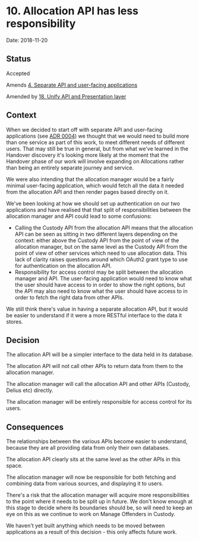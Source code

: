 # 10. Allocation API has less responsibility

Date: 2018-11-20

## Status

Accepted

Amends [4. Separate API and user-facing applications](0004-separate-api-and-user-facing-applications.md)

Amended by [18. Unify API and Presentation layer](0018-unify-api-and-presentation-layer.md)

## Context

When we decided to start off with separate API and user-facing applications
(see [ADR 0004](0004-separate-api-and-user-facing-applications.md)) we thought
that we would need to build more than one service as part of this work, to
meet different needs of different users. That may still be true in general, but
from what we've learned in the Handover discovery it's looking more likely at
the moment that the Handover phase of our work will involve expanding on
Allocations rather than being an entirely separate journey and service.

We were also intending that the allocation manager would be a fairly minimal
user-facing application, which would fetch all the data it needed from the
allocation API and then render pages based directly on it.

We've been looking at how we should set up authentication on our two
applications and have realised that that split of responsibilities between the
allocation manager and API could lead to some confusions:

- Calling the Custody API from the allocation API means that the allocation API
  can be seen as sitting in two different layers depending on the context:
  either above the Custody API from the point of view of the allocation manager,
  but on the same level as the Custody API from the point of view of other
  services which need to use allocation data. This lack of clarity raises
  questions around which OAuth2 grant type to use for authentication on the
  allocation API.
- Responsibility for access control may be split between the allocation
  manager and API. The user-facing application would need to know what the user
  should have access to in order to show the right options, but the API may
  also need to know what the user should have access to in order to fetch the
  right data from other APIs.

We still think there's value in having a separate allocation API, but it would
be easier to understand if it were a more RESTful interface to the data it
stores.

## Decision

The allocation API will be a simpler interface to the data held in its database.

The allocation API will not call other APIs to return data from them to the
allocation manager.

The allocation manager will call the allocation API and other APIs (Custody,
Delius etc) directly.

The allocation manager will be entirely responsible for access control for its
users.

## Consequences

The relationships between the various APIs become easier to understand, because
they are all providing data from only their own databases.

The allocation API clearly sits at the same level as the other APIs in this
space.

The allocation manager will now be responsible for both fetching and combining
data from various sources, and displaying it to users.

There's a risk that the allocation manager will acquire more responsibilities
to the point where it needs to be split up in future. We don't know enough at
this stage to decide where its boundaries should be, so will need to keep an
eye on this as we continue to work on Manage Offenders in Custody.

We haven't yet built anything which needs to be moved between applications as a
result of this decision - this only affects future work.

